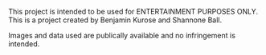 This project is intended to be used for ENTERTAINMENT PURPOSES ONLY. This is a project created  by  Benjamin Kurose and Shannone Ball.

Images and data used are publically available and no infringement is intended.
